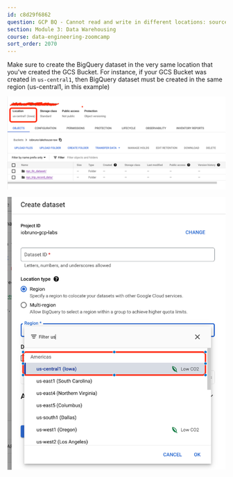 ```yaml
---
id: c8d29f6862
question: GCP BQ - Cannot read and write in different locations: source: <REGION_HERE>, destination: <ANOTHER_REGION_HERE>
section: Module 3: Data Warehousing
course: data-engineering-zoomcamp
sort_order: 2070
---
```


Make sure to create the BigQuery dataset in the very same location that you've created the GCS Bucket. For instance, if your GCS Bucket was created in `us-central1`, then BigQuery dataset must be created in the same region (us-central1, in this example)

![Image](images/data-engineering-zoomcamp/image_1d6e2776.png)

![Image](images/data-engineering-zoomcamp/image_0bec8845.png)

